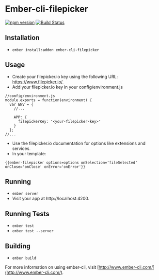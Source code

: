 # Ember-cli-filepicker

[![npm version](https://badge.fury.io/js/ember-cli-filepicker.svg)](http://badge.fury.io/js/ember-cli-filepicker)
[![Build Status](https://travis-ci.org/DudaDev/ember-cli-filepicker.svg)](https://travis-ci.org/DudaDev/ember-cli-filepicker)  

## Installation

* `ember install:addon ember-cli-filepicker`

## Usage
* Create your filepicker.io key using the following URL: https://www.filepicker.io/.
* Add your filepicker.io key in your config/environment.js
```
//config/environment.js 
module.exports = function(environment) {
  var ENV = {
    //...

    APP: {
      filepickerKey: '<your-filepicker-key>'
    }
  };
//...
```
* Use the filepicker.io documentation for options like extensions and services.
* In your template:
```
{{ember-filepicker options=options onSelection='fileSelected' onClose='onClose' onError='onError'}}
```

## Running

* `ember server`
* Visit your app at http://localhost:4200.

## Running Tests

* `ember test`
* `ember test --server`

## Building

* `ember build`

For more information on using ember-cli, visit [http://www.ember-cli.com/](http://www.ember-cli.com/).
